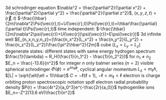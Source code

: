 3d schrodinger equation
	$\nabla^2 = \frac{\partial^2}{\partial x^2} + \frac{\partial^2}{\partial y^2} + \frac{\partial^2}{\partial z^2}$, $(x, y, z, t) = (\vec{r}, t)$
	$-\frac{\hbar}{2m}\nabla^2\Psi(\vec{r},t)+U(\vec{r},t)\Psi(\vec{r},t)=i\hbar\frac{\partial}{\partial t}\Psi(\vec{r},t)$
	time independent: $-\frac{\hbar}{2m}\nabla^2\psi(\vec{r})+U(\vec{r})\psi(\vec{r})=E\psi(\vec{r})$
3d infinite well
	$E_{n_x,n_y,n_z}=(\frac{n_x^2}{L_x^2} + \frac{n_y^2}{L_y^2} + \frac{n_z^2}{L_z^2})\frac{\pi^2\hbar^2}{2m}$
	cube ($L_x = L_y = L_z$)
		degenerate states: different states with same energy
hydrogen spectrum
	$\frac{1}{\lambda} = R_H(\frac{1}{n_1^2} - \frac{1}{n_2^2})$ for $n_1 \neq n_2$
	$E_n = \frac{-13.6}{n^2}$ for integer $n$
	only balmer series ($n=2$) visible
spherical schrodinger
	$\Phi(\phi) = e^{im_\ell\phi}$, cyclical
	angular momentum $L_z = m_\ell\hbar$, $|L| = \sqrt{\ell(\ell + 1)\hbar}$
	$C = -\ell(\ell + 1)$, $-\ell < m_\ell < \ell$
	electron is charge orbiting proton
spectroscopic notation
	spdf
electron radial probability density
	$P(r) = \frac{4r^2}{a_0^3}e^{-\frac{2r}{a_0}}$
hydrogenlike ions
	$E_n=-Z^2(13.6 eV)\frac{1}{n^2}$